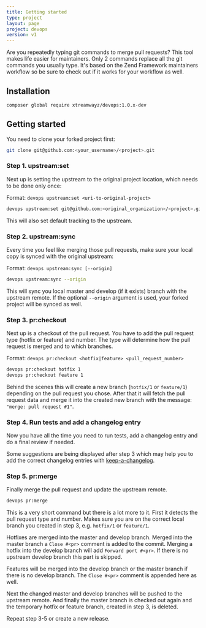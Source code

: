 ```yaml
---
title: Getting started
type: project
layout: page
project: devops
version: v1
---
```


Are you repeatedly typing git commands to merge pull requests? This tool makes
life easier for maintainers. Only 2 commands replace all the git commands you
usually type. It's based on the Zend Framework maintainers workflow so be sure
to check out if it works for your workflow as well.

## Installation

```bash
composer global require xtreamwayz/devops:1.0.x-dev
```

## Getting started

You need to clone your forked project first:

```bash
git clone git@github.com:<your_username>/<project>.git
```

### Step 1. upstream:set

Next up is setting the upstream to the original project location, which needs
to be done only once:

Format: `devops upstream:set <uri-to-original-project>`

```bash
devops upstream:set git@github.com:<original_organization>/<project>.git
```

This will also set default tracking to the upstream.

### Step 2. upstream:sync

Every time you feel like merging those pull requests, make sure your local
copy is synced with the original upstream:

Format: `devops upstream:sync [--origin]`

```bash
devops upstream:sync --origin
```

This will sync you local master and develop (if it exists) branch with the
upstream remote. If the optional `--origin` argument is used, your forked
project will be synced as well.

### Step 3. pr:checkout

Next up is a checkout of the pull request. You have to add the pull request
type (hotfix or feature) and number. The type will determine how the pull
request is merged and to which branches.

Format: `devops pr:checkout <hotfix|feature> <pull_request_number>`

```bash
devops pr:checkout hotfix 1
devops pr:checkout feature 1
```

Behind the scenes this will create a new branch (`hotfix/1` or `feature/1`)
depending on the pull request you chose. After that it will fetch the pull
request data and merge it into the created new branch with the message:
`"merge: pull request #1"`.

### Step 4. Run tests and add a changelog entry

Now you have all the time you need to run tests, add a changelog entry and
do a final review if needed.

Some suggestions are being displayed after step 3 which may help you to add
the correct changelog entries with
[keep-a-changelog](https://github.com/phly/keep-a-changelog).

### Step 5. pr:merge

Finally merge the pull request and update the upstream remote.

```bash
devops pr:merge
```

This is a very short command but there is a lot more to it. First it detects
the pull request type and number. Makes sure you are on the correct local
branch you created in step 3, e.g. `hotfix/1` or `feature/1`.

Hotfixes are merged into the master and develop branch. Merged into the master
branch a `Close #<pr>` comment is added to the commit. Merging a hotfix into
the develop branch will add `Forward port #<pr>`. If there is no upstream
develop branch this part is skipped.

Features will be merged into the develop branch or the master branch if there
is no develop branch. The `Close #<pr>` comment is appended here as well.

Next the changed master and develop branches will be pushed to the upstream
remote. And finally the master branch is checked out again and the temporary
hotfix or feature branch, created in step 3, is deleted.

Repeat step 3-5 or create a new release.
